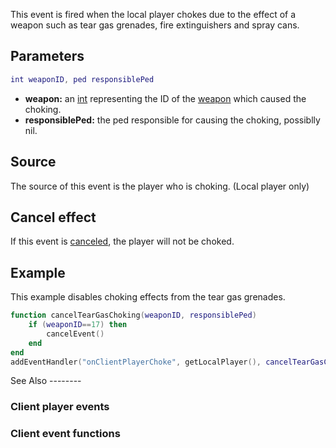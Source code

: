 This event is fired when the local player chokes due to the effect of a weapon such as tear gas grenades, fire extinguishers and spray cans.

Parameters
----------

``` lua
int weaponID, ped responsiblePed
```

-   **weapon:** an [int](/int.md "wikilink") representing the ID of the [weapon](/weapon.md "wikilink") which caused the choking.
-   **responsiblePed:** the ped responsible for causing the choking, possiblly nil.

Source
------

The source of this event is the player who is choking. (Local player only)

Cancel effect
-------------

If this event is [canceled](/Event_system#Canceling.md "wikilink"), the player will not be choked.

Example
-------

<section class="client" name="Client" show="true">
This example disables choking effects from the tear gas grenades.

``` lua
function cancelTearGasChoking(weaponID, responsiblePed)
    if (weaponID==17) then
        cancelEvent()
    end
end
addEventHandler("onClientPlayerChoke", getLocalPlayer(), cancelTearGasChoking)
```

</section>
See Also
--------

### Client player events

### Client event functions
